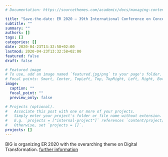 ```yaml
---
# Documentation: https://sourcethemes.com/academic/docs/managing-content/

title: "Save-the-date: ER 2020 – 39th International Conference on Conceptual Modeling, Nov. 3-6, 2020!"
subtitle: ""
summary: ""
authors: []
tags: []
categories: []
date: 2020-04-23T13:32:58+02:00
lastmod: 2020-04-23T13:32:58+02:00
featured: false
draft: false

# Featured image
# To use, add an image named `featured.jpg/png` to your page's folder.
# Focal points: Smart, Center, TopLeft, Top, TopRight, Left, Right, BottomLeft, Bottom, BottomRight.
image:
  caption: ""
  focal_point: ""
  preview_only: false

# Projects (optional).
#   Associate this post with one or more of your projects.
#   Simply enter your project's folder or file name without extension.
#   E.g. `projects = ["internal-project"]` references `content/project/deep-learning/index.md`.
#   Otherwise, set `projects = []`.
projects: []
---
```

BIG is organizing ER 2020 with the overarching theme on Digital Transformation. 
[further information](https://er2020.big.tuwien.ac.at/)
